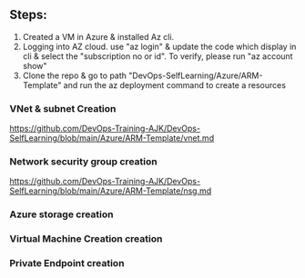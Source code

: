 ## Steps:
1. Created a VM in Azure & installed Az cli.
2. Logging into AZ cloud. use "az login" & update the code which display in cli & select the "subscription no or id". To verify, please run "az account show"
3. Clone the repo & go to path "DevOps-SelfLearning/Azure/ARM-Template" and run the az deployment command to create a resources
   
### VNet & subnet Creation
https://github.com/DevOps-Training-AJK/DevOps-SelfLearning/blob/main/Azure/ARM-Template/vnet.md

### Network security group creation
https://github.com/DevOps-Training-AJK/DevOps-SelfLearning/blob/main/Azure/ARM-Template/nsg.md


### Azure storage creation


### Virtual Machine Creation creation


### Private Endpoint creation
